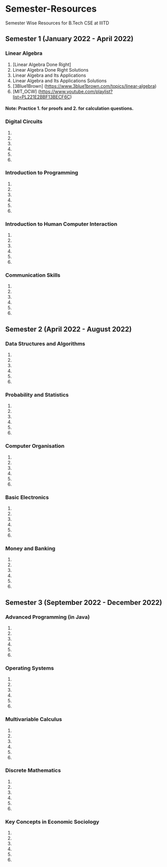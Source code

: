 # Semester-Resources
Semester Wise Resources for B.Tech CSE at IIITD


## Semester 1 (January 2022 - April 2022)

### Linear Algebra

1. [Linear Algebra Done Right]
2. Linear Algebra Done Right Solutions
3. Linear Algebra and Its Applications
4. Linear Algebra and Its Applications Solutions
5. [3Blue1Brown] (https://www.3blue1brown.com/topics/linear-algebra)
6. [MIT_OCW] (https://www.youtube.com/playlist?list=PL221E2BBF13BECF6C)

#### Note: Practice 1. for proofs and 2. for calculation questions.


### Digital Circuits

1. 
2. 
3. 
4. 
5. 
6. 


### Introduction to Programming

1. 
2. 
3. 
4. 
5. 
6. 


### Introduction to Human Computer Interaction

1. 
2. 
3. 
4. 
5. 
6. 

### Communication Skills

1. 
2. 
3. 
4. 
5. 
6. 




## Semester 2 (April 2022 - August 2022)

### Data Structures and Algorithms

1. 
2. 
3. 
4. 
5. 
6. 



### Probability and Statistics

1. 
2. 
3. 
4. 
5. 
6. 


### Computer Organisation

1. 
2. 
3. 
4. 
5. 
6. 


### Basic Electronics

1. 
2. 
3. 
4. 
5. 
6. 

### Money and Banking

1. 
2. 
3. 
4. 
5. 
6. 

## Semester 3 (September 2022 - December 2022)

### Advanced Programming (in Java)

1. 
2. 
3. 
4. 
5. 
6. 



### Operating Systems

1. 
2. 
3. 
4. 
5. 
6. 


### Multivariable Calculus

1. 
2. 
3. 
4. 
5. 
6. 


### Discrete Mathematics

1. 
2. 
3. 
4. 
5. 
6. 

### Key Concepts in Economic Sociology

1. 
2. 
3. 
4. 
5. 
6. 

